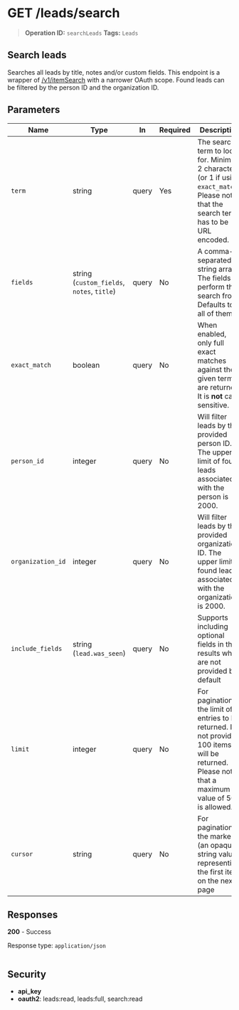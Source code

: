 # GET /leads/search

> **Operation ID:** `searchLeads`
> **Tags:** `Leads`

## Search leads

Searches all leads by title, notes and/or custom fields. This endpoint is a wrapper of <a href="https://developers.pipedrive.com/docs/api/v1/ItemSearch#searchItem">/v1/itemSearch</a> with a narrower OAuth scope. Found leads can be filtered by the person ID and the organization ID.

## Parameters

| Name | Type | In | Required | Description |
|------|------|-------|----------|-------------|
| `term` | string | query | Yes | The search term to look for. Minimum 2 characters (or 1 if using `exact_match`). Please note that the search term has to be URL encoded. |
| `fields` | string (`custom_fields`, `notes`, `title`) | query | No | A comma-separated string array. The fields to perform the search from. Defaults to all of them. |
| `exact_match` | boolean | query | No | When enabled, only full exact matches against the given term are returned. It is <b>not</b> case sensitive. |
| `person_id` | integer | query | No | Will filter leads by the provided person ID. The upper limit of found leads associated with the person is 2000. |
| `organization_id` | integer | query | No | Will filter leads by the provided organization ID. The upper limit of found leads associated with the organization is 2000. |
| `include_fields` | string (`lead.was_seen`) | query | No | Supports including optional fields in the results which are not provided by default |
| `limit` | integer | query | No | For pagination, the limit of entries to be returned. If not provided, 100 items will be returned. Please note that a maximum value of 500 is allowed. |
| `cursor` | string | query | No | For pagination, the marker (an opaque string value) representing the first item on the next page |

## Responses

**200** - Success

Response type: `application/json`

```

```


## Security

- **api_key**
- **oauth2**: leads:read, leads:full, search:read